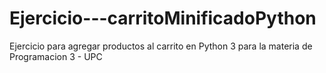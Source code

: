 # Ejercicio---carritoMinificadoPython
Ejercicio para agregar productos al carrito en Python 3 para la materia de Programacion 3 - UPC
